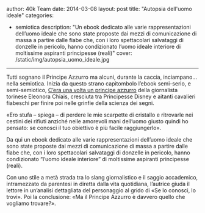 author: 40k Team
date: 2014-03-08
layout: post
title: "Autopsia dell'uomo ideale"
categories:
- semiotica
description: "Un ebook dedicato alle varie rappresentazioni dell’uomo ideale che sono state proposte dai mezzi di comunicazione di massa a partire dalle fiabe che, con i loro spettacolari salvataggi di donzelle in pericolo, hanno condizionato l’uomo ideale interiore di moltissime aspiranti principesse (reali)"
cover: /static/img/autopsia_uomo_ideale.jpg
---
Tutti sognano il Principe Azzurro ma alcuni, durante la caccia, inciampano… nella semiotica. Inizia da questo strano capitombolo l’ebook semi-serio, e semi-semiotico, [C’era una volta un principe azzurro](http://40k.it/books/collection/unofficial/20140306_una_volta_il_principe_azzurro.html) della giornalista torinese Eleonora Chiais, cresciuta tra Principesse Disney e aitanti cavalieri fiabeschi per finire poi nelle grinfie della scienza dei segni. 

«Ero stufa – spiega – di perdere le mie scarpette di cristallo e ritrovarle nei cestini dei rifiuti anziché nelle amorevoli mani dell’uomo giusto quindi ho pensato: se conosci il tuo obiettivo è più facile raggiungerlo». 

Da qui un ebook dedicato alle varie rappresentazioni dell’uomo ideale che sono state proposte dai mezzi di comunicazione di massa a partire dalle fiabe che, con i loro spettacolari salvataggi di donzelle in pericolo, hanno condizionato “l’uomo ideale interiore” di moltissime aspiranti principesse (reali).  

Con uno stile a metà strada tra lo slang giornalistico e il saggio accademico, intramezzato da parentesi in diretta dalla vita quotidiana, l’autrice giuda il lettore in un’analisi dettagliata del personaggio al grido di «Se lo conosci, lo trovi». Poi la conclusione: «Ma il Principe Azzurro è davvero quello che vogliamo trovare?».
